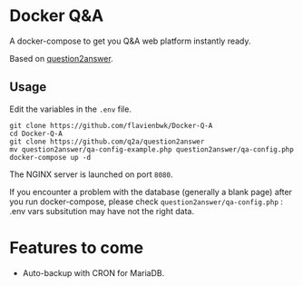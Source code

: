 # Docker Q&A

A docker-compose to get you Q&A web platform instantly ready.

Based on [question2answer](https://github.com/q2a/question2answer).

## Usage

Edit the variables in the `.env` file.

```
git clone https://github.com/flavienbwk/Docker-Q-A
cd Docker-Q-A
git clone https://github.com/q2a/question2answer
mv question2answer/qa-config-example.php question2answer/qa-config.php
docker-compose up -d
```

The NGINX server is launched on port `8080`.

If you encounter a problem with the database (generally a blank page) after you run docker-compose, please check `question2answer/qa-config.php` : .env vars subsitution may have not the right data.

# Features to come

- Auto-backup with CRON for MariaDB.
